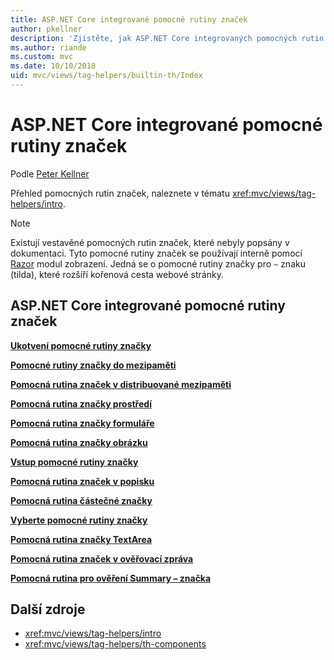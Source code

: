 ```yaml
---
title: ASP.NET Core integrované pomocné rutiny značek
author: pkellner
description: 'Zjistěte, jak ASP.NET Core integrovaných pomocných rutin značek zvýší vaši produktivitu.'
ms.author: riande
ms.custom: mvc
ms.date: 10/10/2018
uid: mvc/views/tag-helpers/builtin-th/Index
---
```


# <a name="aspnet-core-built-in-tag-helpers"></a>ASP.NET Core integrované pomocné rutiny značek

Podle [Peter Kellner](http://peterkellner.net)

Přehled pomocných rutin značek, naleznete v tématu <xref:mvc/views/tag-helpers/intro>.

> [!NOTE]
> Existují vestavěné pomocných rutin značek, které nebyly popsány v dokumentaci. Tyto pomocné rutiny značek se používají interně pomocí [Razor](xref:mvc/views/razor) modul zobrazení. Jedná se o pomocné rutiny značky pro `~` znaku (tilda), které rozšíří kořenová cesta webové stránky.

## <a name="built-in-aspnet-core-tag-helpers"></a>ASP.NET Core integrované pomocné rutiny značek

**[Ukotvení pomocné rutiny značky](xref:mvc/views/tag-helpers/builtin-th/anchor-tag-helper)**

**[Pomocné rutiny značky do mezipaměti](xref:mvc/views/tag-helpers/builtin-th/cache-tag-helper)**

**[Pomocná rutina značek v distribuované mezipaměti](xref:mvc/views/tag-helpers/builtin-th/distributed-cache-tag-helper)**

**[Pomocná rutina značky prostředí](xref:mvc/views/tag-helpers/builtin-th/environment-tag-helper)**

[comment]: **[FormActionTagHelper](xref:mvc/views/tag-helpers/builtin-th/form-action-tag-helper)**

**[Pomocná rutina značky formuláře](xref:mvc/views/working-with-forms#the-form-tag-helper)**

**[Pomocná rutina značky obrázku](xref:mvc/views/tag-helpers/builtin-th/image-tag-helper)**

**[Vstup pomocné rutiny značky](xref:mvc/views/working-with-forms#the-input-tag-helper)**

**[Pomocná rutina značek v popisku](xref:mvc/views/working-with-forms#the-label-tag-helper)**

[comment]: **[LinkTagHelper](xref:mvc/views/tag-helpers/builtin-th/link-tag-helper)**

[comment]: **[OptionTagHelper](xref:mvc/views/tag-helpers/builtin-th/option-tag-helper)**

[comment]: **[ScriptTagHelper](xref:mvc/views/tag-helpers/builtin-th/script-tag-helper)**

**[Pomocná rutina částečné značky](xref:mvc/views/tag-helpers/builtin-th/partial-tag-helper)**

**[Vyberte pomocné rutiny značky](xref:mvc/views/working-with-forms#the-select-tag-helper)**

**[Pomocná rutina značky TextArea](xref:mvc/views/working-with-forms#the-textarea-tag-helper)**

**[Pomocná rutina značek v ověřovací zpráva](xref:mvc/views/working-with-forms#the-validation-message-tag-helper)**

**[Pomocná rutina pro ověření Summary – značka](xref:mvc/views/working-with-forms#the-validation-summary-tag-helper)**

## <a name="additional-resources"></a>Další zdroje

* <xref:mvc/views/tag-helpers/intro>
* <xref:mvc/views/tag-helpers/th-components>

